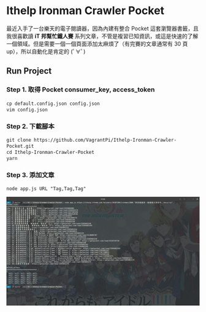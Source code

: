 # Ithelp Ironman Crawler Pocket

最近入手了一台樂天的電子閱讀器，因為內建有整合 Pocket 這套瀏覽器書籤，且我很喜歡讀 **iT 邦幫忙鐵人賽** 系列文章，不管是複習已知資訊，或這是快速的了解一個領域。但是需要一個一個頁面添加太麻煩了（有完賽的文章通常有 30 頁 up），所以自動化是肯定的 (ﾟ∀ﾟ)

## Run Project

### Step 1. 取得 Pocket consumer_key, access_token

```
cp default.config.json config.json
vim config.json
```

### Step 2. 下載腳本

```
git clone https://github.com/VagrantPi/Ithelp-Ironman-Crawler-Pocket.git
cd Ithelp-Ironman-Crawler-Pocket
yarn
```

### Step 3. 添加文章

```
node app.js URL "Tag,Tag,Tag"
```

![](./image/screen.png)
